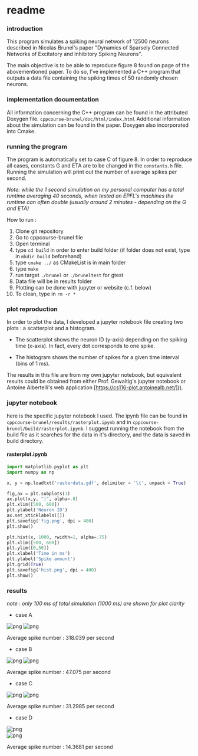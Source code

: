 # readme
### introduction
This program simulates a spiking neural network of 12500 neurons described in Nicolas Brunel's paper "Dynamics of Sparsely Connected Networks of Excitatory and Inhibitory Spiking Neurons".

The main objective is to be able to reproduce figure 8 found on page of the abovementioned paper. To do so, I've implemented a C++ program that outputs a data file containing the spiking times of 50 randomly chosen neurons.

### implementation documentation
All information concerning the C++ program can be found in the attributed Doxygen file. `cppcourse-brunel/doc/html/index.html` Additional information about the simulation can be found in the paper.
Doxygen also incorporated into Cmake.

### running the program
The program is automatically set to case C of figure 8. In order to reproduce all cases, constants G and ETA are to be changed in the `constants.h` file. Running the simulation will print out the number of average spikes per second. 

*Note: while the 1 second simulation on my personal computer has a total runtime averaging 40 seconds, when tested on EPFL's machines the runtime can often double (usually around 2 minutes - depending on the G and ETA)*

How to run :

1. Clone git repository
2. Go to cppcourse-brunel file
3. Open terminal
4. type `cd build` in order to enter build folder (if folder does not exist, type in `mkdir build` beforehand)
5. type `cmake ../` as CMakeList is in main folder
6. type `make`
7. run target `./brunel` or `./bruneltest` for gtest
8. Data file will be in results folder
9. Plotting can be done with jupyter or website (c.f. below)
10. To clean, type in `rm -r *`

### plot reproduction
In order to plot the data, I developed a jupyter notebook file creating two plots : a scatterplot and a histogram.

* The scatterplot shows the neuron ID (y-axis) depending on the spiking time (x-axis). In fact, every dot corresponds to one spike.

* The histogram shows the number of spikes for a given time interval (bins of 1 ms).

The results in this file are from my own jupyter notebook, but equivalent results could be obtained from either Prof. Gewaltig's jupyter notebook or Antoine Albertelli's web application [https://cs116-plot.antoinealb.net/]().

### jupyter notebook

here is the specific jupyter notebook I used. The ipynb file can be found in `cppcourse-brunel/results/rasterplot.ipynb` and in `cppcourse-brunel/build/rasterplot.ipynb`. I suggest running the notebook from the build file as it searches for the data in it's directory, and the data is saved in build directory.

#### rasterplot.ipynb


 
```python
import matplotlib.pyplot as plt
import numpy as np
```


```python
x, y = np.loadtxt('rasterdata.gdf', delimiter = '\t', unpack = True)
```


```python
fig,ax = plt.subplots(1)
ax.plot(x,y, "|", alpha=.8)
plt.xlim([500, 600])
plt.ylabel('Neuron ID')
ax.set_xticklabels([])
plt.savefig('fig.png', dpi = 400)
plt.show()
```
```python
plt.hist(x, 1000, rwidth=1, alpha=.75)
plt.xlim([500, 600])
plt.ylim([0,50])
plt.xlabel('Time in ms')
plt.ylabel('Spike amount')
plt.grid(True)
plt.savefig('hist.png', dpi = 400)
plt.show()
```

### results
*note : only 100 ms of total simulation (1000 ms) are shown for plot clarity*

* case A

![png](results/figA.png) 
![png](results/histA.png)

Average spike number : 318.039 per second

* case B

![png](results/figB.png)
![png](results/histB.png)

Average spike number : 47.075 per second

* case C

![png](results/figC.png) 
![png](results/histC.png) 

Average spike number : 31.2985 per second

* case D

![png](results/figD.png)  
![png](results/histD.png)  

Average spike number : 14.3681 per second
